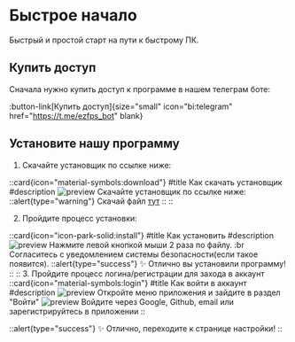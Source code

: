 # Быстрое начало

Быстрый и простой старт на пути к быстрому ПК.

## Купить доступ

Сначала нужно купить доступ к программе в нашем телеграм боте:

:button-link[Купить доступ]{size="small" icon="bi:telegram" href="https://t.me/ezfps_bot" blank}

## Установите нашу программу

1. Скачайте установщик по ссылке ниже:


::card{icon="material-symbols:download"}
#title
Как скачать установщик
#description
![preview](https://www.ezfps.store/screenshot1.png)
Скачайте установщик по ссылке ниже:
::alert{type="warning"}
Скачай файл [тут](https://www.ezfps.store/ezfps%20Setup%201.0.0.exe)
::
::

2. Пройдите процесс установки:

::card{icon="icon-park-solid:install"}
#title
Как установить
#description
![preview](https://www.ezfps.store/screenshot2.png)
Нажмите левой кнопкой мыши 2 раза по файлу. :br
Согласитесь с уведомлением системы безопасности(если такое появится).
::alert{type="success"}
✨ Отлично вы установили программу!
::
::
3. Пройдите процесс логина/регистрации для захода в аккаунт
::card{icon="material-symbols:login"}
#title
Как войти в аккаунт
#description
![preview](https://www.ezfps.store/screenshot3.png)
Откройте меню приложения и зайдите в раздел "Войти"
![preview](https://www.ezfps.store/screenshot4.png)
Войдите через Google, Github, email или зарегистрируйтесь в приложении
::

::alert{type="success"}
✨ Отлично, переходите к странице настройки!
::
